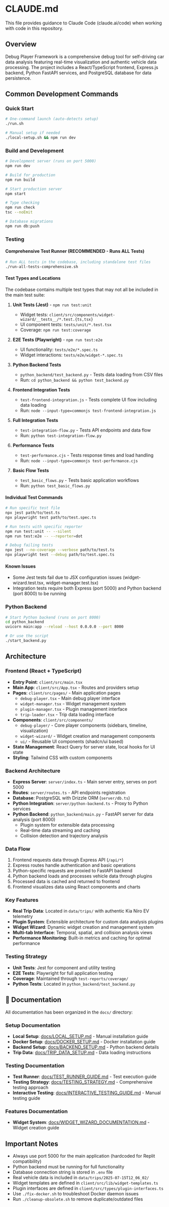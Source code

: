# CLAUDE.md

This file provides guidance to Claude Code (claude.ai/code) when working with code in this repository.

## Overview

Debug Player Framework is a comprehensive debug tool for self-driving car data analysis featuring real-time visualization and authentic vehicle data processing. The project includes a React/TypeScript frontend, Express.js backend, Python FastAPI services, and PostgreSQL database for data persistence.

## Common Development Commands

### Quick Start
```bash
# One-command launch (auto-detects setup)
./run.sh

# Manual setup if needed
./local-setup.sh && npm run dev
```

### Build and Development
```bash
# Development server (runs on port 5000)
npm run dev

# Build for production
npm run build

# Start production server
npm start

# Type checking
npm run check
tsc --noEmit

# Database migrations
npm run db:push
```

### Testing

#### Comprehensive Test Runner (RECOMMENDED - Runs ALL Tests)
```bash
# Run ALL tests in the codebase, including standalone test files
./run-all-tests-comprehensive.sh
```

#### Test Types and Locations
The codebase contains multiple test types that may not all be included in the main test suite:

1. **Unit Tests (Jest)** - `npm run test:unit`
   - Widget tests: `client/src/components/widget-wizard/__tests__/*.test.{ts,tsx}`
   - UI component tests: `tests/unit/*.test.tsx`
   - Coverage: `npm run test:coverage`

2. **E2E Tests (Playwright)** - `npm run test:e2e`
   - UI functionality: `tests/e2e/*.spec.ts`
   - Widget interactions: `tests/e2e/widget-*.spec.ts`

3. **Python Backend Tests**
   - `python_backend/test_backend.py` - Tests data loading from CSV files
   - Run: `cd python_backend && python test_backend.py`

4. **Frontend Integration Tests**
   - `test-frontend-integration.js` - Tests complete UI flow including data loading
   - Run: `node --input-type=commonjs test-frontend-integration.js`

5. **Full Integration Tests**
   - `test-integration-flow.py` - Tests API endpoints and data flow
   - Run: `python test-integration-flow.py`

6. **Performance Tests**
   - `test-performance.cjs` - Tests response times and load handling
   - Run: `node --input-type=commonjs test-performance.cjs`

7. **Basic Flow Tests**
   - `test_basic_flows.py` - Tests basic application workflows
   - Run: `python test_basic_flows.py`

#### Individual Test Commands
```bash
# Run specific test file
npx jest path/to/test.ts
npx playwright test path/to/test.spec.ts

# Run tests with specific reporter
npm run test:unit -- --silent
npm run test:e2e -- --reporter=dot

# Debug failing tests
npx jest --no-coverage --verbose path/to/test.ts
npx playwright test --debug path/to/test.spec.ts
```

#### Known Issues
- Some Jest tests fail due to JSX configuration issues (widget-wizard.test.tsx, widget-manager.test.tsx)
- Integration tests require both Express (port 5000) and Python backend (port 8000) to be running

### Python Backend
```bash
# Start Python backend (runs on port 8000)
cd python_backend
uvicorn main:app --reload --host 0.0.0.0 --port 8000

# Or use the script
./start_backend.py
```

## Architecture

### Frontend (React + TypeScript)
- **Entry Point**: `client/src/main.tsx`
- **Main App**: `client/src/App.tsx` - Routes and providers setup
- **Pages**: `client/src/pages/` - Main application pages
  - `debug-player.tsx` - Main debug player interface
  - `widget-manager.tsx` - Widget management system
  - `plugin-manager.tsx` - Plugin management interface
  - `trip-loader.tsx` - Trip data loading interface
- **Components**: `client/src/components/`
  - `debug-player/` - Core player components (sidebars, timeline, visualization)
  - `widget-wizard/` - Widget creation and management components
  - `ui/` - Reusable UI components (shadcn/ui based)
- **State Management**: React Query for server state, local hooks for UI state
- **Styling**: Tailwind CSS with custom components

### Backend Architecture
- **Express Server**: `server/index.ts` - Main server entry, serves on port 5000
- **Routes**: `server/routes.ts` - API endpoints registration
- **Database**: PostgreSQL with Drizzle ORM (`server/db.ts`)
- **Python Integration**: `server/python-backend.ts` - Proxy to Python services
- **Python Backend**: `python_backend/main.py` - FastAPI server for data analysis (port 8000)
  - Plugin system for extensible data processing
  - Real-time data streaming and caching
  - Collision detection and trajectory analysis

### Data Flow
1. Frontend requests data through Express API (`/api/*`)
2. Express routes handle authentication and basic operations
3. Python-specific requests are proxied to FastAPI backend
4. Python backend loads and processes vehicle data through plugins
5. Processed data is cached and returned to frontend
6. Frontend visualizes data using React components and charts

### Key Features
- **Real Trip Data**: Located in `data/trips/` with authentic Kia Niro EV telemetry
- **Plugin System**: Extensible architecture for custom data analysis plugins
- **Widget Wizard**: Dynamic widget creation and management system
- **Multi-tab Interface**: Temporal, spatial, and collision analysis views
- **Performance Monitoring**: Built-in metrics and caching for optimal performance

### Testing Strategy
- **Unit Tests**: Jest for component and utility testing
- **E2E Tests**: Playwright for full application testing
- **Coverage**: Maintained through `test-reports/coverage/`
- **Python Tests**: Located in `python_backend/test_backend.py`

## 📖 Documentation

All documentation has been organized in the `docs/` directory:

### Setup Documentation
- **Local Setup**: [docs/LOCAL_SETUP.md](docs/LOCAL_SETUP.md) - Manual installation guide
- **Docker Setup**: [docs/DOCKER_SETUP.md](docs/DOCKER_SETUP.md) - Docker installation guide  
- **Backend Setup**: [docs/BACKEND_SETUP.md](docs/BACKEND_SETUP.md) - Python backend details
- **Trip Data**: [docs/TRIP_DATA_SETUP.md](docs/TRIP_DATA_SETUP.md) - Data loading instructions

### Testing Documentation  
- **Test Runner**: [docs/TEST_RUNNER_GUIDE.md](docs/TEST_RUNNER_GUIDE.md) - Test execution guide
- **Testing Strategy**: [docs/TESTING_STRATEGY.md](docs/TESTING_STRATEGY.md) - Comprehensive testing approach
- **Interactive Testing**: [docs/INTERACTIVE_TESTING_GUIDE.md](docs/INTERACTIVE_TESTING_GUIDE.md) - Manual testing guide

### Features Documentation
- **Widget System**: [docs/WIDGET_WIZARD_DOCUMENTATION.md](docs/WIDGET_WIZARD_DOCUMENTATION.md) - Widget creation guide

## Important Notes

- Always use port 5000 for the main application (hardcoded for Replit compatibility)
- Python backend must be running for full functionality
- Database connection string is stored in `.env` file
- Real vehicle data is included in `data/trips/2025-07-15T12_06_02/`
- Widget templates are defined in `client/src/lib/widget-templates.ts`
- Plugin interfaces are defined in `client/src/types/plugin-interfaces.ts`
- Use `./fix-docker.sh` to troubleshoot Docker daemon issues
- Run `./cleanup-obsolete.sh` to remove duplicate/outdated files